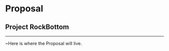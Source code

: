Proposal
========


Project RockBottom
------------------


---



~Here is where the Proposal will live. 
